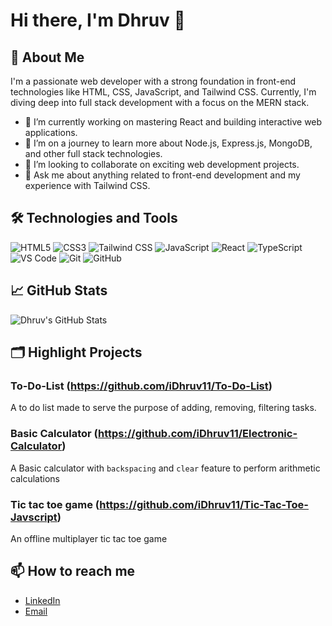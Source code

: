 # Hi there, I'm Dhruv 👋

## 🚀 About Me
I'm a passionate web developer with a strong foundation in front-end technologies like HTML, CSS, JavaScript, and Tailwind CSS. Currently, I'm diving deep into full stack development with a focus on the MERN stack.

- 🔭 I’m currently working on mastering React and building interactive web applications.
- 🌱 I’m on a journey to learn more about Node.js, Express.js, MongoDB, and other full stack technologies.
- 👯 I’m looking to collaborate on exciting web development projects.
- 💬 Ask me about anything related to front-end development and my experience with Tailwind CSS.

## 🛠️ Technologies and Tools

![HTML5](https://img.shields.io/badge/HTML5-black?style=for-the-badge&logo=html5)
![CSS3](https://img.shields.io/badge/CSS3-black?style=for-the-badge&logo=css3)
![Tailwind CSS](https://img.shields.io/badge/TailwindCSS-black?style=for-the-badge&logo=tailwindcss)
![JavaScript](https://img.shields.io/badge/JavaScript-black?style=for-the-badge&logo=javascript)
![React](https://img.shields.io/badge/React-black?style=for-the-badge&logo=react)
![TypeScript](https://img.shields.io/badge/TypeScript-black?style=for-the-badge&logo=typescript)
![VS Code](https://img.shields.io/badge/VS%20Code-black?style=for-the-badge&logo=visual-studio-code)
![Git](https://img.shields.io/badge/Git-black?style=for-the-badge&logo=git)
![GitHub](https://img.shields.io/badge/GitHub-black?style=for-the-badge&logo=github)

## 📈 GitHub Stats
![Dhruv's GitHub Stats](https://github-readme-stats.vercel.app/api?username=iDhruv11&show_icons=true&hide_border=true&theme=radical)

## 🗂️ Highlight Projects
### To-Do-List (https://github.com/iDhruv11/To-Do-List)
A to do list made to serve the purpose of adding, removing, filtering tasks.

### Basic Calculator (https://github.com/iDhruv11/Electronic-Calculator)
A Basic calculator with `backspacing` and `clear` feature to perform arithmetic calculations

### Tic tac toe game (https://github.com/iDhruv11/Tic-Tac-Toe-Javscript)
An offline multiplayer tic tac toe game 
## 📫 How to reach me
- [LinkedIn](https://www.linkedin.com/in/dhruv-sharma-474748317?lipi=urn%3Ali%3Apage%3Ad_flagship3_profile_view_base_contact_details%3BIVLJW5z3S%2FK9rYwYursa3w%3D%3D)
- [Email](mailto:drvsrm11@gmai.com)


